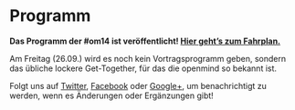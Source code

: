 # Programm

**Das Programm der #om14 ist veröffentlicht! [Hier geht’s zum Fahrplan.](/schedule/)**

Am Freitag (26.09.) wird es noch kein Vortragsprogramm geben, sondern das übliche lockere Get-Together, für das die openmind so bekannt ist.

Folgt uns auf [Twitter][], [Facebook][] oder [Google+][], um benachrichtigt zu werden, wenn es Änderungen oder Ergänzungen gibt!

[Twitter]: https://twitter.com/openmindkonf
[Facebook]: https://www.facebook.com/openmind.konferenz
[Google+]: https://plus.google.com/118100230661845993722
